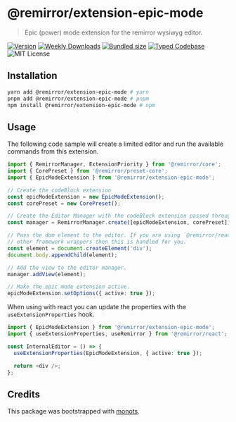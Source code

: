 # @remirror/extension-epic-mode

> Epic (power) mode extension for the remirror wysiwyg editor.

[![Version][version]][npm] [![Weekly Downloads][downloads-badge]][npm]
[![Bundled size][size-badge]][size] [![Typed Codebase][typescript]](./src/index.ts)
![MIT License][license]

[version]: https://flat.badgen.net/npm/v/@remirror/extension-epic-mode
[npm]: https://npmjs.com/package/@remirror/extension-epic-mode
[license]: https://flat.badgen.net/badge/license/MIT/purple
[size]: https://bundlephobia.com/result?p=@remirror/extension-epic-mode
[size-badge]: https://flat.badgen.net/bundlephobia/minzip/@remirror/extension-epic-mode
[typescript]: https://flat.badgen.net/badge/icon/TypeScript?icon=typescript&label
[downloads-badge]: https://badgen.net/npm/dw/@remirror/extension-epic-mode/red?icon=npm

## Installation

```bash
yarn add @remirror/extension-epic-mode # yarn
pnpm add @remirror/extension-epic-mode # pnpm
npm install @remirror/extension-epic-mode # npm
```

## Usage

The following code sample will create a limited editor and run the available commands from this
extension.

```ts
import { RemirrorManager, ExtensionPriority } from '@remirror/core';
import { CorePreset } from '@remirror/preset-core';
import { EpicModeExtension } from '@remirror/extension-epic-mode';

// Create the codeBlock extension
const epicModeExtension = new EpicModeExtension();
const corePreset = new CorePreset();

// Create the Editor Manager with the codeBlock extension passed through.
const manager = RemirrorManager.create([epicModeExtension, corePreset]);

// Pass the dom element to the editor. If you are using `@remirror/react` or
// other framework wrappers then this is handled for you.
const element = document.createElement('div');
document.body.appendChild(element);

// Add the view to the editor manager.
manager.addView(element);

// Make the epic mode extension active.
epicModeExtension.setOptions({ active: true });
```

When using with react you can update the properties with the `useExtensionProperties` hook.

```ts
import { EpicModeExtension } from '@remirror/extension-epic-mode';
import { useExtensionProperties, useRemirror } from '@remirror/react';

const InternalEditor = () => {
  useExtensionProperties(EpicModeExtension, { active: true });

  return <div />;
};
```

## Credits

This package was bootstrapped with [monots].

[monots]: https://github.com/monots/monots
